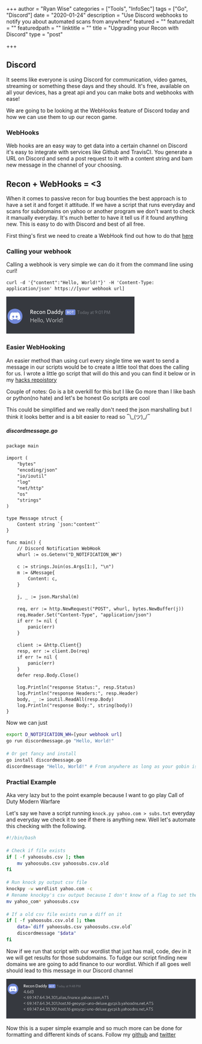 +++
author = "Ryan Wise"
categories = ["Tools", "InfoSec"]
tags = ["Go", "Discord"]
date = "2020-01-24"
description = "Use Discord webhooks to notify you about automated scans from anywhere"
featured = ""
featuredalt = ""
featuredpath = ""
linktitle = ""
title = "Upgrading your Recon with Discord"
type = "post"

+++

## Discord

It seems like everyone is using Discord for communication, video games, streaming or something these days and they should. It's free, available on all your devices, has a great api and you can make bots and webhooks with ease!

We are going to be looking at the WebHooks feature of Discord today and how we can use them to up our recon game.

### WebHooks
Web hooks are an easy way to get data into a certain channel on Discord it's easy to integrate with services like Github and TravisCI. You generate a URL on Discord and send a post request to it with a content string and bam new message in the channel of your choosing.

## Recon + WebHooks = <3 

When it comes to passive recon for bug bounties the best approach is to have a set it and forget it attitude. If we have a script that runs everyday and scans for subdomains on yahoo or another program we don't want to check it manually everyday. It's much better to have it tell us if it found anything new. This is easy to do with Discord and best of all free.

First thing's first we need to create a WebHook find out how to do that [here](https://support.discordapp.com/hc/en-us/articles/228383668-Intro-to-Webhooks) 

### Calling your webhook
Calling a webhook is very simple we can do it from the command line using curl!
```
curl -d '{"content":"Hello, World!"}' -H 'Content-Type: application/json' https://[your webhook url]
``` 
![curl example](/assets/img/posts/recon-upgrade-discord/example_curl.png)

### Easier WebHooking
An easier method than using curl every single time we want to send a message in our scripts would be to create a little tool that does the calling for us. I wrote a little go script that will do this and you can find it below or in my [hacks repoistory](https://github.com/leobeosab/hacks/tree/master/go)

Couple of notes:
Go is a bit overkill for this but I like Go more than I like bash or python(no hate) and let's be honest Go scripts are cool

This could be simplified and we really don't need the json marshalling but I think it looks better and is a bit easier to read so ‾\\\_\(ツ)\_/‾

##### discordmessage.go
```golang
package main

import (
    "bytes"
    "encoding/json"
    "io/ioutil"
    "log"
    "net/http"
    "os"
    "strings"
)

type Message struct {
    Content string `json:"content"`
}

func main() {
    // Discord Notification WebHook
    whurl := os.Getenv("D_NOTIFICATION_WH")

    c := strings.Join(os.Args[1:], "\n")
    m := &Message{
        Content: c,
    }

    j, _ := json.Marshal(m)

    req, err := http.NewRequest("POST", whurl, bytes.NewBuffer(j))
    req.Header.Set("Content-Type", "application/json")
    if err != nil {
        panic(err)
    }

    client := &http.Client{}
    resp, err := client.Do(req)
    if err != nil {
        panic(err)
    }
    defer resp.Body.Close()

    log.Println("response Status:", resp.Status)
    log.Println("response Headers:", resp.Header)
    body, _ := ioutil.ReadAll(resp.Body)
    log.Println("response Body:", string(body))
}
```
Now we can just
```bash
export D_NOTIFICATION_WH=[your webhook url]
go run discordmessage.go "Hello, World!" 

# Or get fancy and install
go install discordmessage.go
discordmessage "Hello, World!" # From anywhere as long as your gobin is in your path
```

### Practial Example
Aka very lazy but to the point example because I want to go play Call of Duty Modern Warfare

Let's say we have a script running `knock.py yahoo.com > subs.txt` everyday and everyday we check it to see if there is anything new. Well let's automate this checking with the following. 

```bash
#!/bin/bash

# Check if file exists
if [ -f yahoosubs.csv ]; then
    mv yahoosubs.csv yahoosubs.csv.old
fi

# Run knock py output csv file
knockpy -w wordlist yahoo.com -c
# Rename knockpy's csv output because I don't know of a flag to set the file name
mv yahoo_com* yahoosubs.csv

# If a old csv file exists run a diff on it
if [ -f yahoosubs.csv.old ]; then
    data=`diff yahoosubs.csv yahoosubs.csv.old`
    discordmessage "$data"
fi
```

Now if we run that script with our wordlist that just has mail, code, dev in it we will get results for those subdomains. To fudge our script finding new domains we are going to add finance to our wordlist. Which if all goes well should lead to this message in our Discord channel

![practical example](/assets/img/posts/recon-upgrade-discord/practicalexample.png)

Now this is a super simple example and so much more can be done for formatting and different kinds of scans. Follow my [github](https://github.com/leobeosab) and [twitter](https://twitter.com/ride_faster)
